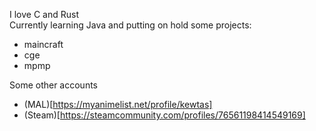 I love C and Rust  
Currently learning Java and putting on hold some projects:
- maincraft
- cge
- mpmp

Some other accounts
- (MAL)[https://myanimelist.net/profile/kewtas]
- (Steam)[https://steamcommunity.com/profiles/76561198414549169]
